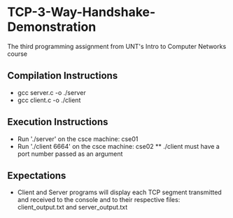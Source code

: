 # TCP-3-Way-Handshake-Demonstration
The third programming assignment from UNT's Intro to Computer Networks course

## Compilation Instructions
* gcc server.c -o ./server
* gcc client.c -o ./client

## Execution Instructions
* Run './server' on the csce machine: cse01
* Run './client 6664' on the csce machine: cse02
** ./client must have a port number passed as an argument

## Expectations
* Client and Server programs will display each TCP segment transmitted and received to the console and to their respective files: client_output.txt and server_output.txt


